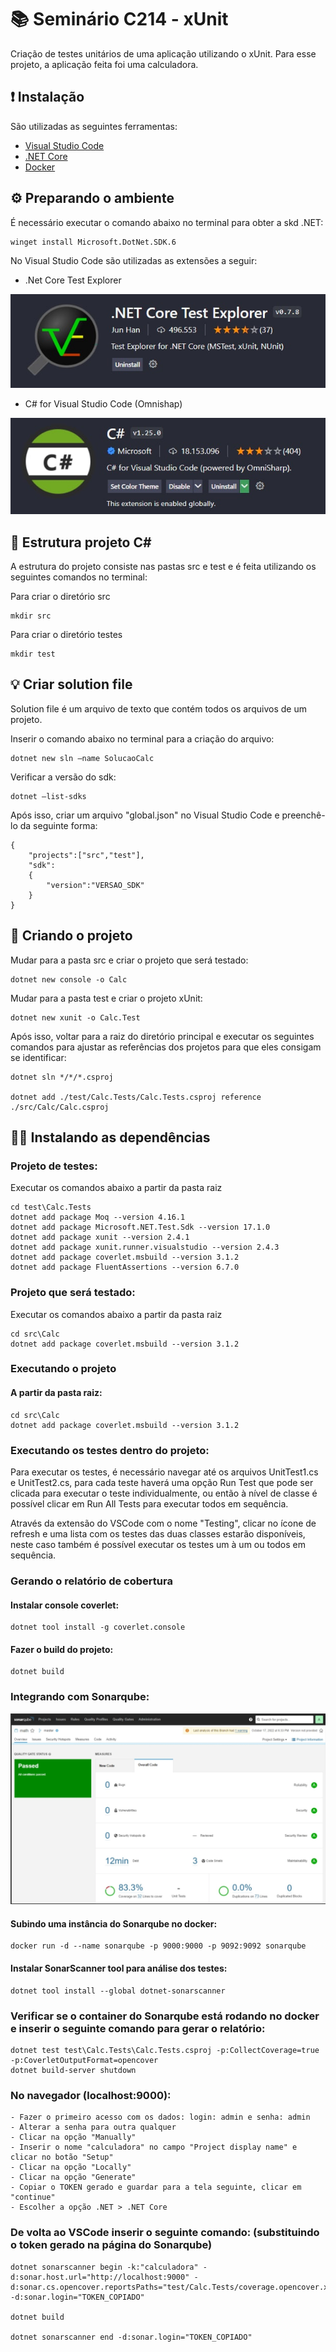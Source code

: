 # 📚 Seminário C214 - xUnit

Criação de testes unitários de uma aplicação utilizando o xUnit. Para esse projeto, a aplicação feita foi uma calculadora.

## ❗ Instalação

São utilizadas as seguintes ferramentas:
- [Visual Studio Code](https://code.visualstudio.com/download)
- [.NET Core](https://learn.microsoft.com/pt-br/dotnet/core/install/windows?tabs=net60)
- [Docker](https://docs.docker.com/desktop/install/windows-install/)

## ⚙ Preparando o ambiente

É necessário executar o comando abaixo no terminal para obter a skd .NET:

    winget install Microsoft.DotNet.SDK.6

No Visual Studio Code são utilizadas as extensões a seguir:

- .Net Core Test Explorer

![extensão](imagens/extensao%20dotnetcore.png)


- C# for Visual Studio Code (Omnishap)

![extensão](imagens/extensaocsharp.png)


## 🏢 Estrutura projeto C#

A estrutura do projeto consiste nas pastas src e test e é feita utilizando os seguintes comandos no terminal:

Para criar o diretório src

    mkdir src

Para criar o diretório testes

    mkdir test


## 💡 Criar solution file
Solution file é um arquivo de texto que contém todos os arquivos de um projeto.

Inserir o comando abaixo no terminal para a criação do arquivo:

    dotnet new sln –name SolucaoCalc

Verificar a versão do sdk:

    dotnet –list-sdks

Após isso, criar um arquivo "global.json" no Visual Studio Code e preenchê-lo da seguinte forma:

    {
        "projects":["src","test"],
        "sdk":
        {
            "version":"VERSAO_SDK"
        }
    }

## 🏁 Criando o projeto

Mudar para a pasta src e criar o projeto que será testado:

    dotnet new console -o Calc

Mudar para a pasta test e criar o projeto xUnit:

    dotnet new xunit -o Calc.Test

Após isso, voltar para a raiz do diretório principal e executar os seguintes comandos para ajustar as referências dos projetos para que eles consigam se identificar:

    dotnet sln */*/*.csproj

    dotnet add ./test/Calc.Tests/Calc.Tests.csproj reference ./src/Calc/Calc.csproj

## 👨‍👦 Instalando as dependências

### Projeto de testes:
Executar os comandos abaixo a partir da pasta raiz

    cd test\Calc.Tests
    dotnet add package Moq --version 4.16.1
    dotnet add package Microsoft.NET.Test.Sdk --version 17.1.0
    dotnet add package xunit --version 2.4.1
    dotnet add package xunit.runner.visualstudio --version 2.4.3
    dotnet add package coverlet.msbuild --version 3.1.2
    dotnet add package FluentAssertions --version 6.7.0

### Projeto que será testado:
Executar os comandos abaixo a partir da pasta raiz

    cd src\Calc
    dotnet add package coverlet.msbuild --version 3.1.2

### Executando o projeto
#### A partir da pasta raiz:
    cd src\Calc
    dotnet add package coverlet.msbuild --version 3.1.2

### Executando os testes dentro do projeto:
Para executar os testes, é necessário navegar até os arquivos UnitTest1.cs e UnitTest2.cs, para cada teste haverá uma opção Run Test que pode ser clicada para executar o teste individualmente, ou então à nível de classe é possível clicar em Run All Tests para executar todos em sequência.

Através da extensão do VSCode com o nome "Testing", clicar no ícone de refresh e
uma lista com os testes das duas classes estarão disponíveis, neste caso também é
possível executar os testes um à um ou todos em sequência.

### Gerando o relatório de cobertura

#### Instalar console coverlet:
    dotnet tool install -g coverlet.console
#### Fazer o build do projeto:
    dotnet build

### Integrando com Sonarqube:
![sonar](imagens/dashboard.png)
#### Subindo uma instância do Sonarqube no docker:
    docker run -d --name sonarqube -p 9000:9000 -p 9092:9092 sonarqube
#### Instalar SonarScanner tool para análise dos testes:
    dotnet tool install --global dotnet-sonarscanner

### Verificar se o container do Sonarqube está rodando no docker e inserir o seguinte comando para gerar o relatório:
    dotnet test test\Calc.Tests\Calc.Tests.csproj -p:CollectCoverage=true
    -p:CoverletOutputFormat=opencover
    dotnet build-server shutdown

### No navegador (localhost:9000):
    - Fazer o primeiro acesso com os dados: login: admin e senha: admin
    - Alterar a senha para outra qualquer
    - Clicar na opção "Manually"
    - Inserir o nome "calculadora" no campo "Project display name" e clicar no botão "Setup"
    - Clicar na opção "Locally"
    - Clicar na opção "Generate"
    - Copiar o TOKEN gerado e guardar para a tela seguinte, clicar em "continue"
    - Escolher a opção .NET > .NET Core

### De volta ao VSCode inserir o seguinte comando: (substituindo o token gerado na página do Sonarqube)
    dotnet sonarscanner begin -k:"calculadora" -d:sonar.host.url="http://localhost:9000" -d:sonar.cs.opencover.reportsPaths="test/Calc.Tests/coverage.opencover.xml" -d:sonar.login="TOKEN_COPIADO"

    dotnet build

    dotnet sonarscanner end -d:sonar.login="TOKEN_COPIADO"
